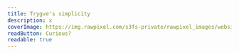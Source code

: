 ```yaml
---
title: Trygve's simplicity
description: x
coverImage: https://img.rawpixel.com/s3fs-private/rawpixel_images/website_content/pd20-016-jj.jpg?w=1000&dpr=1&fit=default&crop=default&q=65&vib=3&con=3&usm=15&bg=F4F4F3&ixlib=js-2.2.1&s=f5c3d7ff2068c623837fd51dfc065cf4
readButton: Curious?
readable: true
---
```


<content-quote quote="There are two ways of constructing a software design: One way is to make it so simple that there are obviously no deficiencies and the other is to make it so complicated that there are no obvious deficiencies. The first method is far more difficult." person="Hoare" source="Trygve's paper on personal programming" icon="mdi-account">
</content-quote>
